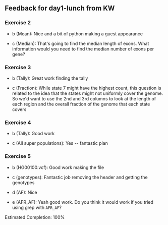 ## Feedback for day1-lunch from KW

### Exercise 2

* b (Mean): Nice and a bit of python making a guest appearance

* c (Median): That's going to find the median length of exons. What information would you need to find the median number of exons per gene?

### Exercise 3

* b (Tally): Great work finding the tally

* c (Fraction): While state 7 might have the highest count, this question is related to the idea that the states might not uniformly cover the genome. So we'd want to use the 2nd and 3rd columns to look at the length of each region and the overall fraction of the genome that each state covers

### Exercise 4

* b (Tally): Good work

* c (All super populations): Yes -- fantastic plan

### Exercise 5

* b (HG00100.vcf): Good work making the file

* c (genotypes): Fantastic job removing the header and getting the genotypes

* d (AF): Nice

* e (AFR_AF): Yeah good work. Do you think it would work if you tried using grep with `AFR_AF`?

Estimated Completion: 100%
